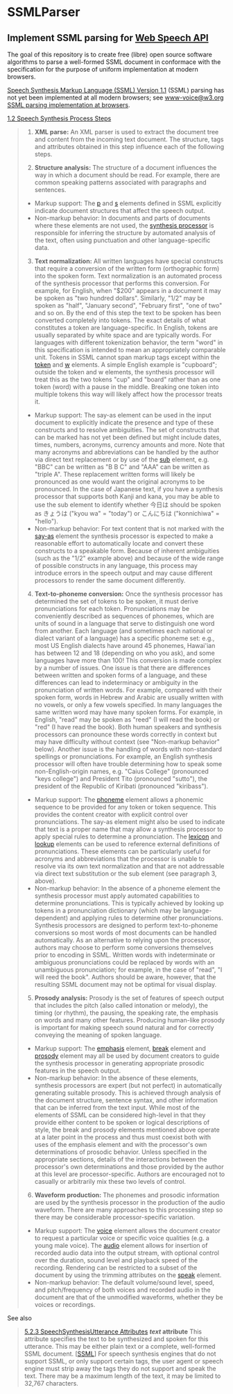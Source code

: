 # SSMLParser
Implement SSML parsing for [Web Speech API](https://w3c.github.io/speech-api/speechapi.html)
----


The goal of this repository is to create free (libre) open source software algorithms to parse a well-formed SSML document in conformace with the specification for the purpose of uniform implementation at modern browsers.


[Speech Synthesis Markup Language (SSML) Version 1.1](https://www.w3.org/TR/2010/REC-speech-synthesis11-20100907/) (SSML) parsing has not yet been implemented at all modern browsers; see [www-voice@w3.org](https://lists.w3.org/Archives/Public/www-voice/) [SSML parsing implementation at browsers](https://lists.w3.org/Archives/Public/www-voice/2017OctDec/0000.html).


[1.2 Speech Synthesis Process Steps](https://www.w3.org/TR/2010/REC-speech-synthesis11-20100907/#S1.2)

> 1. **XML parse:** An XML parser is used to extract the document tree and content from the incoming text document. The structure, tags and attributes obtained in this step influence each of the following steps.
> 
> 2. **Structure analysis:** The structure of a document influences the way in which a document should be read. For example, there are common speaking patterns associated with paragraphs and sentences.
> 
>  - Markup support: The [p](https://www.w3.org/TR/2010/REC-speech-synthesis11-20100907/#edef_paragraph) and [s](https://www.w3.org/TR/2010/REC-speech-synthesis11-20100907/#edef_sentence) elements defined in SSML explicitly indicate document structures that affect the speech output.
> - Non-markup behavior: In documents and parts of documents where these elements are not used, the [synthesis processor](https://www.w3.org/TR/2010/REC-speech-synthesis11-20100907/#term-processor) is responsible for inferring the structure by automated analysis of the text, often using punctuation and other language-specific data.
> 
> 3. **Text normalization:** All written languages have special constructs that require a conversion of the written form (orthographic form) into the spoken form. Text normalization is an automated process of the synthesis processor that performs this conversion. For example, for English, when "$200" appears in a document it may be spoken as "two hundred dollars". Similarly, "1/2" may be spoken as "half", "January second", "February first", "one of two" and so on. By the end of this step the text to be spoken has been converted completely into tokens. The exact details of what constitutes a token are language-specific. In English, tokens are usually separated by white space and are typically words. For languages with different tokenization behavior, the term "word" in this specification is intended to mean an appropriately comparable unit. Tokens in SSML cannot span markup tags except within the [token](https://www.w3.org/TR/2010/REC-speech-synthesis11-20100907/#edef_token) and [w](https://www.w3.org/TR/2010/REC-speech-synthesis11-20100907/#edef_word) elements. A simple English example is "cup<break/>board"; outside the token and w elements, the synthesis processor will treat this as the two tokens "cup" and "board" rather than as one token (word) with a pause in the middle. Breaking one token into multiple tokens this way will likely affect how the processor treats it.
> 
>  - Markup support: The say-as element can be used in the input document to explicitly indicate the presence and type of these constructs and to resolve ambiguities. The set of constructs that can be marked has not yet been defined but might include dates, times, numbers, acronyms, currency amounts and more. Note that many acronyms and abbreviations can be handled by the author via direct text replacement or by use of the [sub](https://www.w3.org/TR/2010/REC-speech-synthesis11-20100907/#edef_sub) element, e.g. "BBC" can be written as "B B C" and "AAA" can be written as "triple A". These replacement written forms will likely be pronounced as one would want the original acronyms to be pronounced. In the case of Japanese text, if you have a synthesis processor that supports both Kanji and kana, you may be able to use the sub element to identify whether 今日は should be spoken as きょうは ("kyou wa" = "today") or こんにちは ("konnichiwa" = "hello").
> - Non-markup behavior: For text content that is not marked with the [say-as](https://www.w3.org/TR/2010/REC-speech-synthesis11-20100907/#edef_say-as) element the synthesis processor is expected to make a reasonable effort to automatically locate and convert these constructs to a speakable form. Because of inherent ambiguities (such as the "1/2" example above) and because of the wide range of possible constructs in any language, this process may introduce errors in the speech output and may cause different processors to render the same document differently.
> 
> 4. **Text-to-phoneme conversion:** Once the synthesis processor has determined the set of tokens to be spoken, it must derive pronunciations for each token. Pronunciations may be conveniently described as sequences of phonemes, which are units of sound in a language that serve to distinguish one word from another. Each language (and sometimes each national or dialect variant of a language) has a specific phoneme set: e.g., most US English dialects have around 45 phonemes, Hawai'ian has between 12 and 18 (depending on who you ask), and some languages have more than 100! This conversion is made complex by a number of issues. One issue is that there are differences between written and spoken forms of a language, and these differences can lead to indeterminacy or ambiguity in the pronunciation of written words. For example, compared with their spoken form, words in Hebrew and Arabic are usually written with no vowels, or only a few vowels specified. In many languages the same written word may have many spoken forms. For example, in English, "read" may be spoken as "reed" (I will read the book) or "red" (I have read the book). Both human speakers and synthesis processors can pronounce these words correctly in context but may have difficulty without context (see "Non-markup behavior" below). Another issue is the handling of words with non-standard spellings or pronunciations. For example, an English synthesis processor will often have trouble determining how to speak some non-English-origin names, e.g. "Caius College" (pronounced "keys college") and President Tito (pronounced "sutto"), the president of the Republic of Kiribati (pronounced "kiribass").
> 
> - Markup support: The [phoneme](https://www.w3.org/TR/2010/REC-speech-synthesis11-20100907/#edef_phoneme) element allows a phonemic sequence to be provided for any token or token sequence. This provides the content creator with explicit control over pronunciations. The say-as element might also be used to indicate that text is a proper name that may allow a synthesis processor to apply special rules to determine a pronunciation. The [lexicon](https://www.w3.org/TR/2010/REC-speech-synthesis11-20100907/#edef_lexicon) and [lookup](https://www.w3.org/TR/2010/REC-speech-synthesis11-20100907/#edef_lookup) elements can be used to reference external definitions of pronunciations. These elements can be particularly useful for acronyms and abbreviations that the processor is unable to resolve via its own text normalization and that are not addressable via direct text substitution or the sub element (see paragraph 3, above).
> - Non-markup behavior: In the absence of a phoneme element the synthesis processor must apply automated capabilities to determine pronunciations. This is typically achieved by looking up tokens in a pronunciation dictionary (which may be language-dependent) and applying rules to determine other pronunciations. Synthesis processors are designed to perform text-to-phoneme conversions so most words of most documents can be handled automatically. As an alternative to relying upon the processor, authors may choose to perform some conversions themselves prior to encoding in SSML. Written words with indeterminate or ambiguous pronunciations could be replaced by words with an unambiguous pronunciation; for example, in the case of "read", "I will reed the book". Authors should be aware, however, that the resulting SSML document may not be optimal for visual display.
> 
> 5. **Prosody analysis:** Prosody is the set of features of speech output that includes the pitch (also called intonation or melody), the timing (or rhythm), the pausing, the speaking rate, the emphasis on words and many other features. Producing human-like prosody is important for making speech sound natural and for correctly conveying the meaning of spoken language.
> 
> - Markup support: The [emphasis](https://www.w3.org/TR/2010/REC-speech-synthesis11-20100907/#edef_emphasis) element, [break](https://www.w3.org/TR/2010/REC-speech-synthesis11-20100907/#edef_break) element and [prosody](https://www.w3.org/TR/2010/REC-speech-synthesis11-20100907/#edef_prosody) element may all be used by document creators to guide the synthesis processor in generating appropriate prosodic features in the speech output.
> - Non-markup behavior: In the absence of these elements, synthesis processors are expert (but not perfect) in automatically generating suitable prosody. This is achieved through analysis of the document structure, sentence syntax, and other information that can be inferred from the text input.
> While most of the elements of SSML can be considered high-level in that they provide either content to be spoken or logical descriptions of style, the break and prosody elements mentioned above operate at a later point in the process and thus must coexist both with uses of the emphasis element and with the processor's own determinations of prosodic behavior. Unless specified in the appropriate sections, details of the interactions between the processor's own determinations and those provided by the author at this level are processor-specific. Authors are encouraged not to casually or arbitrarily mix these two levels of control.
> 
> 6. **Waveform production:** The phonemes and prosodic information are used by the synthesis processor in the production of the audio waveform. There are many approaches to this processing step so there may be considerable processor-specific variation.
> 
> - Markup support: The [voice](https://www.w3.org/TR/2010/REC-speech-synthesis11-20100907/#edef_voice) element allows the document creator to request a particular voice or specific voice qualities (e.g. a young male voice). The [audio](https://www.w3.org/TR/2010/REC-speech-synthesis11-20100907/#edef_audio) element allows for insertion of recorded audio data into the output stream, with optional control over the duration, sound level and playback speed of the recording. Rendering can be restricted to a subset of the document by using the trimming attributes on the [speak](https://www.w3.org/TR/2010/REC-speech-synthesis11-20100907/#edef_speak) element.
> - Non-markup behavior: The default volume/sound level, speed, and pitch/frequency of both voices and recorded audio in the document are that of the unmodified waveforms, whether they be voices or recordings.

See also

> [5.2.3 SpeechSynthesisUtterance Attributes](https://w3c.github.io/speech-api/speechapi.html#utterance-attributes)
> **_text_ attribute**
> This attribute specifies the text to be synthesized and spoken for this utterance. This may be either plain text or a complete, well-formed SSML document. [[SSML](https://w3c.github.io/speech-api/speechapi.html#ref-ssml)] For speech synthesis engines that do not support SSML, or only support certain tags, the user agent or speech engine must strip away the tags they do not support and speak the text. There may be a maximum length of the text, it may be limited to 32,767 characters.

